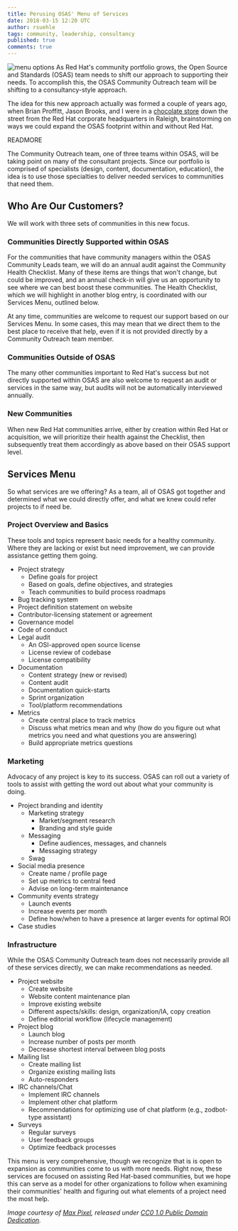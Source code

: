 ```yaml
---
title: Perusing OSAS' Menu of Services
date: 2018-03-15 12:20 UTC
author: rsuehle
tags: community, leadership, consultancy
published: true
comments: true
---
```


![menu options](blog/wallmenu.jpg) As Red Hat's community portfolio grows, the Open Source and Standards (OSAS) team needs to shift our approach to supporting their needs. To accomplish this, the OSAS Community Outreach team will be shifting to a consultancy-style approach.

The idea for this new approach actually was formed a couple of years ago, when Brian Proffitt, Jason Brooks, and I were in a [chocolate store](https://viderichocolatefactory.com/) down the street from the Red Hat corporate headquarters in Raleigh, brainstorming on ways we could expand the OSAS footprint within and without Red Hat.

READMORE

The Community Outreach team, one of three teams within OSAS, will be taking point on many of the consultant projects. Since our portfolio is comprised of specialists (design, content, documentation, education), the idea is to use those specialties to deliver needed services to communities that need them.

## Who Are Our Customers?

We will work with three sets of communities in this new focus.

### Communities Directly Supported within OSAS

For the communities that have community managers within the OSAS Community Leads team, we will do an annual audit against the Community Health Checklist. Many of these items are things that won't change, but could be improved, and an annual check-in will give us an opportunity to see where we can best boost these communities. The Health Checklist, which we will highlight in another blog entry, is coordinated with our Services Menu, outlined below.

At any time, communities are welcome to request our support based on our Services Menu. In some cases, this may mean that we direct them to the best place to receive that help, even if it is not provided directly by a Community Outreach team member.

### Communities Outside of OSAS

The many other communities important to Red Hat's success but not directly supported within OSAS are also welcome to request an audit or services in the same way, but audits will not be automatically interviewed annually.

### New Communities

When new Red Hat communities arrive, either by creation within Red Hat or acquisition, we will prioritize their health against the Checklist, then subsequently treat them accordingly as above based on their OSAS support level.

## Services Menu

So what services are we offering? As a team, all of OSAS got together and determined what we could directly offer, and what we knew could refer projects to if need be.

### Project Overview and Basics

These tools and topics represent basic needs for a healthy community. Where they are lacking or exist but need improvement, we can provide assistance getting them going.

* Project strategy
  * Define goals for project
  * Based on goals, define objectives, and strategies
  * Teach communities to build process roadmaps
* Bug tracking system
* Project definition statement on website
* Contributor-licensing statement or agreement
* Governance model
* Code of conduct
* Legal audit
  * An OSI-approved open source license
  * License review of codebase
  * License compatibility
* Documentation
  * Content strategy (new or revised)
  * Content audit
  * Documentation quick-starts
  * Sprint organization
  * Tool/platform recommendations
* Metrics
  * Create central place to track metrics
  * Discuss what metrics mean and why (how do you figure out what metrics you need and what questions you are answering)
  * Build appropriate metrics questions

### Marketing

Advocacy of any project is key to its success. OSAS can roll out a variety of tools to assist with getting the word out about what your community is doing.

* Project branding and identity
  * Marketing strategy
    * Market/segment research
    * Branding and style guide
  * Messaging  
    * Define audiences, messages, and channels
    * Messaging strategy
  * Swag
* Social media presence
  * Create name / profile page
  * Set up metrics to central feed
  * Advise on long-term maintenance
* Community events strategy
  * Launch events
  * Increase events per month
  * Define how/when to have a presence at larger events for optimal ROI
* Case studies

### Infrastructure

While the OSAS Community Outreach team does not necessarily provide all of these services directly, we can make recommendations as needed.

* Project website
  * Create website
  * Website content maintenance plan
  * Improve existing website
  * Different aspects/skills: design, organization/IA, copy creation
  * Define editorial workflow (lifecycle management)
* Project blog
  * Launch blog
  * Increase number of posts per month
  * Decrease shortest interval between blog posts
* Mailing list
  * Create mailing list
  * Organize existing mailing lists
  * Auto-responders
* IRC channels/Chat
  * Implement IRC channels
  * Implement other chat platform
  * Recommendations for optimizing use of chat platform (e.g., zodbot-type assistant)
* Surveys
  * Regular surveys
  * User feedback groups
  * Optimize feedback processes

This menu is very comprehensive, though we recognize that is is open to expansion as communities come to us with more needs. Right now, these services are focused on assisting Red Hat-based communities, but we hope this can serve as a model for other organizations to follow when examining their communities' health and figuring out what elements of a project need the most help.

*Image courtesy of [Max Pixel](http://maxpixel.freegreatpicture.com/Write-Menu-Print-Product-Chair-Wall-Order-Words-2588813), released under [CC0 1.0 Public Domain Dedication](https://creativecommons.org/publicdomain/zero/1.0/).*
